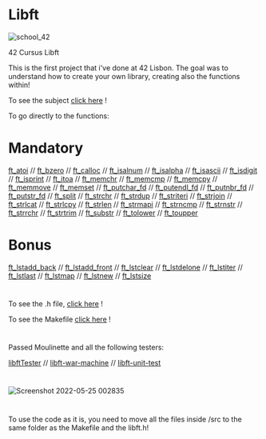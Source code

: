# Libft
![school_42](https://user-images.githubusercontent.com/94384240/170144677-24ff4d41-6e4a-491a-adfa-7dcf0eac630a.jpeg)

42 Cursus Libft

This is the first project that i've done at 42 Lisbon. The goal was to understand how to create your own library, creating also the functions within!

To see the subject [click here](https://github.com/jlebre/libft/blob/main/libft.pdf) !

To go directly to the functions:

# Mandatory

[ft_atoi](https://github.com/jlebre/libft/blob/main/src/ft_atoi.c) //
[ft_bzero](https://github.com/jlebre/libft/blob/main/src/ft_bzero.c) //
[ft_calloc](https://github.com/jlebre/libft/blob/main/src/ft_calloc.c) //
[ft_isalnum](https://github.com/jlebre/libft/blob/main/src/ft_isalnum.c) //
[ft_isalpha](https://github.com/jlebre/libft/blob/main/src/ft_isalpha.c) //
[ft_isascii](https://github.com/jlebre/libft/blob/main/src/ft_isascii.c) //
[ft_isdigit](https://github.com/jlebre/libft/blob/main/src/ft_isdigit.c) //
[ft_isprint](https://github.com/jlebre/libft/blob/main/src/ft_isprint.c) //
[ft_itoa](https://github.com/jlebre/libft/blob/main/src/ft_itoa.c) //
[ft_memchr](https://github.com/jlebre/libft/blob/main/src/ft_memchr.c) //
[ft_memcmp](https://github.com/jlebre/libft/blob/main/src/ft_memcmp.c) //
[ft_memcpy](https://github.com/jlebre/libft/blob/main/src/ft_memcpy.c) //
[ft_memmove](https://github.com/jlebre/libft/blob/main/src/ft_memmove.c) //
[ft_memset](https://github.com/jlebre/libft/blob/main/src/ft_memset.c) //
[ft_putchar_fd](https://github.com/jlebre/libft/blob/main/src/ft_putchar_fd.c) //
[ft_putendl_fd](https://github.com/jlebre/libft/blob/main/src/ft_putendl_fd.c) //
[ft_putnbr_fd](https://github.com/jlebre/libft/blob/main/src/ft_putnbr_fd.c) //
[ft_putstr_fd](https://github.com/jlebre/libft/blob/main/src/ft_putstr_fd.c) //
[ft_split](https://github.com/jlebre/libft/blob/main/src/ft_split.c) //
[ft_strchr](https://github.com/jlebre/libft/blob/main/src/ft_strchr.c) //
[ft_strdup](https://github.com/jlebre/libft/blob/main/src/ft_strdup.c) //
[ft_striteri](https://github.com/jlebre/libft/blob/main/src/ft_striteri.c) //
[ft_strjoin](https://github.com/jlebre/libft/blob/main/src/ft_strjoin.c) //
[ft_strlcat](https://github.com/jlebre/libft/blob/main/src/ft_strlcat.c) //
[ft_strlcpy](https://github.com/jlebre/libft/blob/main/src/ft_strlcpy.c) //
[ft_strlen](https://github.com/jlebre/libft/blob/main/src/ft_strlen.c) //
[ft_strmapi](https://github.com/jlebre/libft/blob/main/src/ft_strmapi.c) //
[ft_strncmp](https://github.com/jlebre/libft/blob/main/src/ft_strncmp.c) //
[ft_strnstr](https://github.com/jlebre/libft/blob/main/src/ft_strnstr.c) //
[ft_strrchr](https://github.com/jlebre/libft/blob/main/src/ft_strrchr.c) //
[ft_strtrim](https://github.com/jlebre/libft/blob/main/src/ft_strtrim.c) //
[ft_substr](https://github.com/jlebre/libft/blob/main/src/ft_substr.c) //
[ft_tolower](https://github.com/jlebre/libft/blob/main/src/ft_tolower.c) //
[ft_toupper](https://github.com/jlebre/libft/blob/main/src/ft_toupper.c)


# Bonus

[ft_lstadd_back](https://github.com/jlebre/libft/blob/main/src/ft_lstadd_back.c) //
[ft_lstadd_front](https://github.com/jlebre/libft/blob/main/src/ft_lstadd_front.c) //
[ft_lstclear](https://github.com/jlebre/libft/blob/main/src/ft_lstclear.c) //
[ft_lstdelone](https://github.com/jlebre/libft/blob/main/src/ft_lstdelone.c) //
[ft_lstiter](https://github.com/jlebre/libft/blob/main/src/ft_lstiter.c) //
[ft_lstlast](https://github.com/jlebre/libft/blob/main/src/ft_lstlast.c) //
[ft_lstmap](https://github.com/jlebre/libft/blob/main/src/ft_lstmap.c) //
[ft_lstnew](https://github.com/jlebre/libft/blob/main/src/ft_lstnew.c) //
[ft_lstsize](https://github.com/jlebre/libft/blob/main/src/ft_lstsize.c)

#

To see the .h file, [click here](https://github.com/jlebre/libft/blob/main/libft.h) !

To see the Makefile [click here](https://github.com/jlebre/libft/blob/main/Makefile) !

#

Passed Moulinette and all the following testers:

[libftTester](https://github.com/Tripouille/libftTester) //
[libft-war-machine](https://github.com/y3ll0w42/libft-war-machine) //
[libft-unit-test](https://github.com/alelievr/libft-unit-test)

#

![Screenshot 2022-05-25 002835](https://user-images.githubusercontent.com/94384240/170148099-cae105d8-9eab-465e-8a4f-5e01825d5e73.png)

#

To use the code as it is, you need to move all the files inside /src to the same folder as the Makefile and the libft.h!
